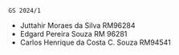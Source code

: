 `GS 2024/1`

- Juttahir Moraes da Silva RM96284
- Edgard Pereira Souza RM 96281
- Carlos Henrique da Costa C. Souza RM94541

